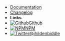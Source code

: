 - [Documentation](/)
- [Changelog](changelog.md)
- **Links**
- [![Github](https://icongram.jgog.in/simple/github.svg?color=808080&size=16)Github](https://github.com/jhildenbiddle/class-change)
- [![NPM](https://icongram.jgog.in/simple/npm.svg?colored&size=16)NPM](https://www.npmjs.com/package/class-change)
- [![Twitter](https://icongram.jgog.in/simple/twitter.svg?colored&size=16)@jhildenbiddle](http://twitter.com/jhildenbiddle)
